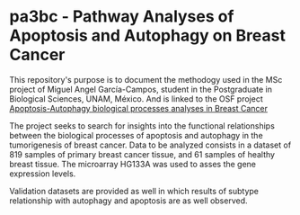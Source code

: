 # pa3bc - Pathway Analyses of Apoptosis and Autophagy on Breast Cancer

This repository's purpose is to document the methodogy used in the MSc project of Miguel Angel García-Campos, student in the Postgraduate in Biological Sciences, UNAM, México. And is linked to the OSF project [Apoptosis-Autophagy biological processes analyses in Breast Cancer][1]

The project seeks to search for insights into the functional relationships between the biological processes of apoptosis and autophagy in the tumorigenesis of breast cancer. Data to be analyzed consists in a dataset of 819 samples of primary breast cancer tissue, and 61 samples of healthy breast tissue. The microarray HG133A was used to asses the gene expression levels.

Validation datasets are provided as well in which results of subtype relationship with autophagy and apoptosis are as well observed.

[1]:https://osf.io/mja5b
